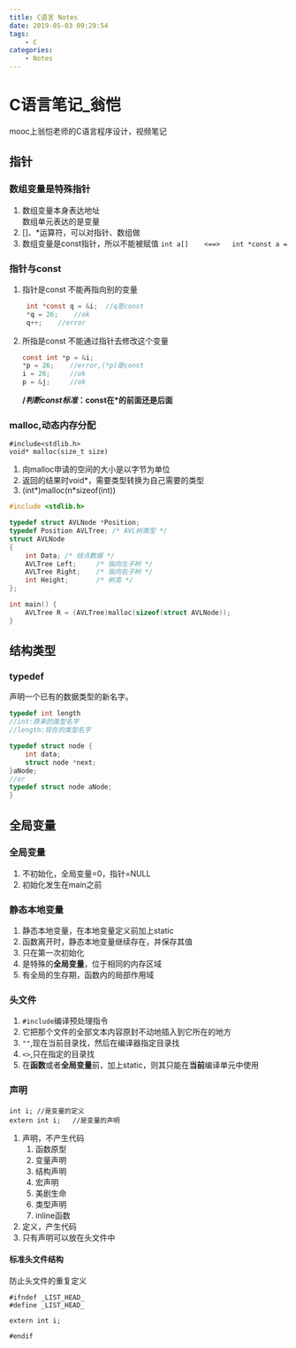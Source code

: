 ```yaml
---
title: C语言 Notes
date: 2019-05-03 09:29:54
tags:
    - C
categories:
    - Notes
---
```

# C语言笔记_翁恺

mooc上翁恺老师的C语言程序设计，视频笔记

## 指针
### 数组变量是特殊指针
1. 数组变量本身表达地址  
   数组单元表达的是变量
2. []、*运算符，可以对指针、数组做
3. 数组变量是const指针，所以不能被赋值
    `int a[]    <==>   int *const a = `

### 指针与const
1. 指针是const
    不能再指向别的变量
   ```C
    int *const q = &i;  //q是const
    *q = 26;    //ok
    q++;    //error
   ```
2. 所指是const
    不能通过指针去修改这个变量
    ```C
    const int *p = &i;
    *p = 26;    //error,(*p)是const
    i = 26;     //ok
    p = &j;     //ok
    ```
    **/*判断const标准*：const在*的前面还是后面**

### malloc,动态内存分配
    #include<stdlib.h>
    void* malloc(size_t size)
1. 向malloc申请的空间的大小是以字节为单位
2. 返回的结果时void*，需要类型转换为自己需要的类型
3. (int*)malloc(n*sizeof(int))
```C
#include <stdlib.h>

typedef struct AVLNode *Position;
typedef Position AVLTree; /* AVL树类型 */
struct AVLNode
{
    int Data; /* 结点数据 */
    AVLTree Left;     /* 指向左子树 */
    AVLTree Right;    /* 指向右子树 */
    int Height;       /* 树高 */
};

int main() {
    AVLTree R = (AVLTree)malloc(sizeof(struct AVLNode));
}
```


## 结构类型
### typedef
声明一个已有的数据类型的新名字。  
```C
typedef int length
//int:原来的类型名字  
//length:现在的类型名字

typedef struct node {
    int data;
    struct node *next;
}aNode;
//or
typedef struct node aNode;
}
```

## 全局变量
### 全局变量
1. 不初始化，全局变量=0，指针=NULL
2. 初始化发生在main之前

### 静态本地变量
1. 静态本地变量，在本地变量定义前加上static
2. 函数离开时，静态本地变量继续存在，并保存其值
3. 只在第一次初始化
4. 是特殊的**全局变量**，位于相同的内存区域
5. 有全局的生存期，函数内的局部作用域

### 头文件
1. `#include`编译预处理指令
2. 它把那个文件的全部文本内容原封不动地插入到它所在的地方
3. `""`,现在当前目录找，然后在编译器指定目录找
4. `<>`,只在指定的目录找
5. 在**函数**或者**全局变量**前，加上static，则其只能在**当前**编译单元中使用

### 声明
    int i; //是变量的定义
    extern int i;   //是变量的声明
1. 声明，不产生代码
   1. 函数原型
   2. 变量声明
   3. 结构声明
   4. 宏声明
   5. 美剧生命
   6. 类型声明
   7. inline函数
2. 定义，产生代码
3. 只有声明可以放在头文件中
#### 标准头文件结构
防止头文件的重复定义

    #ifndef _LIST_HEAD_
    #define _LIST_HEAD_

    extern int i;

    #endif